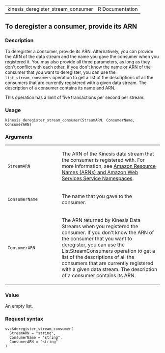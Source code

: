 <table style="width: 100%;">
<tbody>
<tr class="odd">
<td>kinesis_deregister_stream_consumer</td>
<td style="text-align: right;">R Documentation</td>
</tr>
</tbody>
</table>

## To deregister a consumer, provide its ARN

### Description

To deregister a consumer, provide its ARN. Alternatively, you can
provide the ARN of the data stream and the name you gave the consumer
when you registered it. You may also provide all three parameters, as
long as they don't conflict with each other. If you don't know the name
or ARN of the consumer that you want to deregister, you can use the
`list_stream_consumers` operation to get a list of the descriptions of
all the consumers that are currently registered with a given data
stream. The description of a consumer contains its name and ARN.

This operation has a limit of five transactions per second per stream.

### Usage

    kinesis_deregister_stream_consumer(StreamARN, ConsumerName, ConsumerARN)

### Arguments

<table>
<colgroup>
<col style="width: 35%" />
<col style="width: 65%" />
</colgroup>
<tbody>
<tr class="odd">
<td><code
id="kinesis_deregister_stream_consumer_:_StreamARN">StreamARN</code></td>
<td><p>The ARN of the Kinesis data stream that the consumer is
registered with. For more information, see <a
href="https://docs.aws.amazon.com/IAM/latest/UserGuide/reference-arns.html#arn-syntax-kinesis-streams">Amazon
Resource Names (ARNs) and Amazon Web Services Service
Namespaces</a>.</p></td>
</tr>
<tr class="even">
<td><code
id="kinesis_deregister_stream_consumer_:_ConsumerName">ConsumerName</code></td>
<td><p>The name that you gave to the consumer.</p></td>
</tr>
<tr class="odd">
<td><code
id="kinesis_deregister_stream_consumer_:_ConsumerARN">ConsumerARN</code></td>
<td><p>The ARN returned by Kinesis Data Streams when you registered the
consumer. If you don't know the ARN of the consumer that you want to
deregister, you can use the ListStreamConsumers operation to get a list
of the descriptions of all the consumers that are currently registered
with a given data stream. The description of a consumer contains its
ARN.</p></td>
</tr>
</tbody>
</table>

### Value

An empty list.

### Request syntax

    svc$deregister_stream_consumer(
      StreamARN = "string",
      ConsumerName = "string",
      ConsumerARN = "string"
    )
